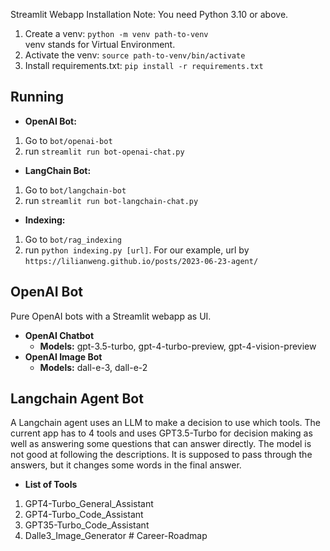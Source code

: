 Streamlit Webapp 
Installation
Note: You need Python 3.10 or above. 
1. Create a venv: 
```python -m venv path-to-venv```  
venv stands for Virtual Environment.
2. Activate the venv:
```source path-to-venv/bin/activate```
3. Install requirements.txt:
```pip install -r requirements.txt```
## Running
* **OpenAI Bot:**  
1. Go to ```bot/openai-bot```   
2. run ```streamlit run bot-openai-chat.py```
* **LangChain Bot:**
1. Go to ```bot/langchain-bot```   
2. run ```streamlit run bot-langchain-chat.py```
* **Indexing:**
1. Go to ```bot/rag_indexing```
2. run ```python indexing.py [url]```. For our example, url by ```https://lilianweng.github.io/posts/2023-06-23-agent/```

## OpenAI Bot
Pure OpenAI bots with a Streamlit webapp as UI.
* **OpenAI Chatbot**
    * **Models:** gpt-3.5-turbo, gpt-4-turbo-preview, gpt-4-vision-preview
* **OpenAI Image Bot**
    * **Models:** dall-e-3, dall-e-2

## Langchain Agent Bot
A Langchain agent uses an LLM to make a decision to use which tools. The current app has to 4 tools and uses GPT3.5-Turbo for decision making as well as answering some questions that can answer directly. The model is not good at following the descriptions. It is supposed to pass through the answers, but it changes some words in the final answer.
* **List of Tools**
1. GPT4-Turbo_General_Assistant
2. GPT4-Turbo_Code_Assistant
3. GPT35-Turbo_Code_Assistant
4. Dalle3_Image_Generator
#   C a r e e r - R o a d m a p 
 
 
